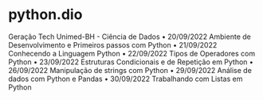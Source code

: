 # python.dio

 Geração Tech Unimed-BH - Ciência de Dados
  • 20/09/2022 Ambiente de Desenvolvimento e Primeiros passos com Python
  • 21/09/2022 Conhecendo a Linguagem Python
  • 22/09/2022 Tipos de Operadores com Python
  • 23/09/2022 Estruturas Condicionais e de Repetição em Python
  • 26/09/2022 Manipulação de strings com Python
  • 29/09/2022 Análise de dados com Python e Pandas
  • 30/09/2022 Trabalhando com Listas em Python